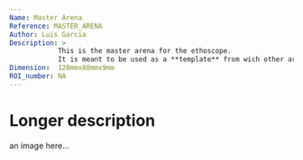 ```yaml
---
Name: Master Arena
Reference: MASTER_ARENA
Author: Luis Garcia
Description: >
            This is the master arena for the ethoscope.
            It is meant to be used as a **template** from wich other arenas can be derived.
Dimension:  120mmx80mmx9mm
ROI_number: NA
---
```


Longer description
===================


an image here...


